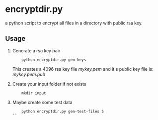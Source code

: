 encryptdir.py
=============

a python script to encrypt all files in a directory with public rsa key. 

## Usage
1. Generate a rsa key pair

	```
		python encryptdir.py gen-keys
	```

	This creates a 4096 rsa key file _mykey.pem_ and it's public key file is: _mykey.pem.pub_

1. Create your input folder if not exists

	```
		mkdir input
	```

1. Maybe create some test data
	
	```
		python encryptdir.py gen-test-files 5
	``